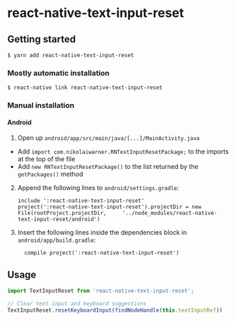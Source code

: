 
# react-native-text-input-reset

## Getting started

`$ yarn add react-native-text-input-reset`

### Mostly automatic installation

`$ react-native link react-native-text-input-reset`

### Manual installation

#### Android

1. Open up `android/app/src/main/java/[...]/MainActivity.java`
  - Add `import com.nikolaiwarner.RNTextInputResetPackage;` to the imports at the top of the file
  - Add `new RNTextInputResetPackage()` to the list returned by the `getPackages()` method
2. Append the following lines to `android/settings.gradle`:
  	```
  	include ':react-native-text-input-reset'
  	project(':react-native-text-input-reset').projectDir = new File(rootProject.projectDir, 	'../node_modules/react-native-text-input-reset/android')
  	```
3. Insert the following lines inside the dependencies block in `android/app/build.gradle`:
  	```
      compile project(':react-native-text-input-reset')
  	```

## Usage
```javascript
import TextInputReset from 'react-native-text-input-reset';

// Clear text input and keyboard suggestions
TextInputReset.resetKeyboardInput(findNodeHandle(this.textInputRef))
```
